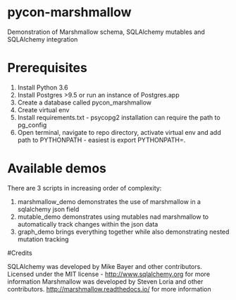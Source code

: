 # pycon-marshmallow
Demonstration of Marshmallow schema, SQLAlchemy mutables and SQLAlchemy integration

# Prerequisites
1. Install Python 3.6
2. Install Postgres >9.5 or run an instance of Postgres.app
3. Create a database called pycon_marshmallow
4. Create virtual env
5. Install requirements.txt - psycopg2 installation can require the path to pg_config
6. Open terminal, navigate to repo directory, activate virtual env and add path to PYTHONPATH - easiest is export PYTHONPATH=.

# Available demos

There are 3 scripts in increasing order of complexity:
1. marshmallow_demo demonstrates the use of marshmallow in a sqlalchemy json field
2. mutable_demo demonstrates using mutables nad marshmallow to automatically track changes within the json data
3. graph_demo brings everything together while also demonstrating nested mutation tracking


#Credits

SQLAlchemy was developed by Mike Bayer and other contributors. Licensed under the MIT license - http://www.sqlalchemy.org for more information
Marshmallow was developed by Steven Loria and other contributors. http://marshmallow.readthedocs.io/ for more information

